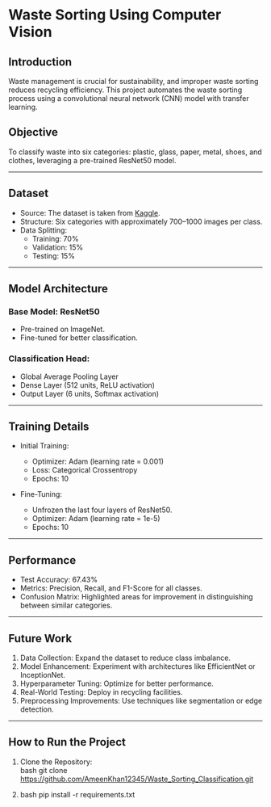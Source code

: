 # Waste Sorting Using Computer Vision  

## Introduction  
Waste management is crucial for sustainability, and improper waste sorting reduces recycling efficiency. This project automates the waste sorting process using a convolutional neural network (CNN) model with transfer learning.  

## Objective  
To classify waste into six categories: plastic, glass, paper, metal, shoes, and clothes, leveraging a pre-trained ResNet50 model.  

---

## Dataset  
- Source: The dataset is taken from [Kaggle](https://www.kaggle.com/datasets/mostafaabla/garbage-classification).  
- Structure: Six categories with approximately 700–1000 images per class.  
- Data Splitting:  
  - Training: 70%  
  - Validation: 15%  
  - Testing: 15%  

---

## Model Architecture  
### Base Model: ResNet50  
- Pre-trained on ImageNet.  
- Fine-tuned for better classification.  

### Classification Head:  
- Global Average Pooling Layer  
- Dense Layer (512 units, ReLU activation)  
- Output Layer (6 units, Softmax activation)  

---

## Training Details  
- Initial Training:  
  - Optimizer: Adam (learning rate = 0.001)  
  - Loss: Categorical Crossentropy  
  - Epochs: 10  

- Fine-Tuning:  
  - Unfrozen the last four layers of ResNet50.  
  - Optimizer: Adam (learning rate = 1e-5)  
  - Epochs: 10  

---

## Performance  
- Test Accuracy: 67.43%  
- Metrics: Precision, Recall, and F1-Score for all classes.  
- Confusion Matrix: Highlighted areas for improvement in distinguishing between similar categories.  

---

## Future Work  
1. Data Collection: Expand the dataset to reduce class imbalance.  
2. Model Enhancement: Experiment with architectures like EfficientNet or InceptionNet.  
3. Hyperparameter Tuning: Optimize for better performance.  
4. Real-World Testing: Deploy in recycling facilities.  
5. Preprocessing Improvements: Use techniques like segmentation or edge detection.  

---

## How to Run the Project  

1. Clone the Repository:  
   bash
   git clone https://github.com/AmeenKhan12345/Waste_Sorting_Classification.git

2. bash
   pip install -r requirements.txt
